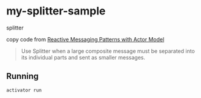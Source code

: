 # my-splitter-sample

splitter

copy code from [Reactive Messaging Patterns with Actor Model](https://www.amazon.co.jp/dp/B011S8YC5G)

> Use Splitter when a large composite message must be separated into its individual parts and sent as smaller messages.

## Running

    activator run


